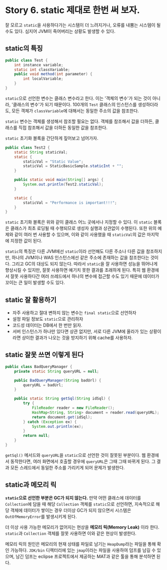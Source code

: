 # Story 6. static 제대로 한번 써 보자.
잘 모르고 `static`을 사용하다가는 시스템이 더 느려지거나, 오류를 내뿜는 시스템이 될 수도 있다. 심지어 JVM이 죽어버리는 상황도 발생할 수 있다.

## static의 특징
```java
public class Test {
    int instance variable;
    static int classVariable;
    public void method(int parameter) {
        int localVariable;
    }
}
```

`static`으로 선언한 변수는 클래스 변수라고 한다. 이는 '객체의 변수'가 되는 것이 아니라, '클래스의 변수'가 되기 때문이다. 100개의 `Test` 클래스의 인스턴스를 생성하더라도, 모든 객체가 `classVariable`에 대해서는 동일한 주소의 값을 참조한다.

`static` 변수는 객체를 생성해서 참조할 필요는 없다. 객체를 참조해서 값을 더하든, 클래스를 직접 참조해서 값을 더하든 동일한 값을 참조한다.

`static` 초기화 블록을 간단하게 짚어보고 넘어가자.

```java
public class Test2 {
    static String staticVal;
    static {
        staticVal = "Static Value";
        staticVal = StaticBasicSample.staticInt + "";
    }

    public static void main(String[] args) {
        System.out.println(Test2.staticVal);
    }

    static {
        staticVal = "Performance is important!!!";
    }
}
```

`static` 초기화 블록은 위와 같이 클래스 어느 곳에서나 지정할 수 있다. 이 `static` 블록은 클래스가 최초 로딩될 때 수행되므로 생성자 실행과 상관없이 수행된다. 또한 위의 예제와 같이 여러 번 사용할 수 있으며, 이와 같이 사용했을 때 `staticVal`의 값은 마지막에 지정한 값이 된다.

`static`의 특징은 다른 JVM에선 `static`이라 선언해도 다른 주소나 다른 값을 참조하지만, 하나의 JVM이나 WAS 인스턴스에선 같은 주소에 존재하는 값을 참조한다는 것이다. 그리고 GC의 대상도 되지 않는다. 따라서 `static`을 잘 사용하면 성능을 뛰어나게 향상시킬 수 있지만, 잘못 사용하면 예기치 못한 결과를 초래하게 된다. 특히 웹 환경에서 잘못 사용하다간 여러 쓰레드에서 하나의 변수에 접근할 수도 있기 때문에 데이터가 꼬이는 큰 일이 발생할 수도 있다.

## static 잘 활용하기
- 자주 사용하고 절대 변하지 않는 변수는 `final static`으로 선언하자
- 설정 파일 정보도 `static`으로 관리하자
- 코드성 데이터는 DB에서 한 번만 읽자.
- 서버 인스턴스가 하나만 있다면 상관 없지만, 서로 다른 JVM에 올라가 있는 상황이라면 상이한 결과가 나오는 것을 방지하기 위해 cache를 사용하자.

## static 잘못 쓰면 이렇게 된다
```java
public class BadQueryManager {
    private static String queryURL = null;

    public BadQueryManager(String badUrl) {
        queryURL = badUrl;
    }

    public static String getSql(String idSql) {
        try {
            FileReader reader = new FileReader();
            HashMap<String, String> document = reader.read(queryURL);
            return document.get(idSql);
        } catch (Exception ex) {
            System.out.println(ex);
        }
        return null;
    }
}
```

`getSql()` 메서드와 `queryURL`을 `static`으로 선언한 것이 잘못된 부분이다. 웹 환경에서 동작한다면, 여러 화면에서 호출할 경우에 `queryURL`은 그때 그때 바뀌게 된다. 그 결과 모든 스레드에서 동일한 주소를 가리키게 되어 문제가 발생한다.

## static과 메모리 릭
**`static`으로 선언한 부분은 GC가 되지 않는다.** 만약 어떤 클래스에 데이터를 `Collection`에 담을 때 해당 `Collection` 객체를 `static`으로 선언하면, 지속적으로 해당 객체에 데이터가 쌓이는 경우 더이상 GC가 되지 않으면서 시스템은 `OutOfMemoryError`를 발생시키게 된다.

더 이상 사용 가능한 메모리가 없어지는 현상을 **메모리 릭(Memory Leak)** 이라 한다. `static`과 `Collection` 객체를 잘못 사용하면 이와 같은 현상이 발생한다.

메모리 릭의 원인은 메모리의 현재 상태를 파일로 남기는 `HeapDump`라는 파일을 통해 확인 가능하다. `JDK/bin` 디렉터리에 있는 `jmap`이라는 파일을 사용하여 덤프를 남길 수 있으며, 남긴 덤프는 eclipse 프로젝트에서 제공하는 MAT과 같은 툴을 통해 분석하면 된다.